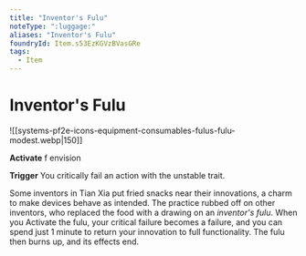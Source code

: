 ```yaml
---
title: "Inventor's Fulu"
noteType: ":luggage:"
aliases: "Inventor's Fulu"
foundryId: Item.s53EzKGVzBVasGRe
tags:
  - Item
---
```


# Inventor's Fulu
![[systems-pf2e-icons-equipment-consumables-fulus-fulu-modest.webp|150]]

**Activate** f envision

**Trigger** You critically fail an action with the unstable trait.

Some inventors in Tian Xia put fried snacks near their innovations, a charm to make devices behave as intended. The practice rubbed off on other inventors, who replaced the food with a drawing on an _inventor's fulu_. When you Activate the fulu, your critical failure becomes a failure, and you can spend just 1 minute to return your innovation to full functionality. The fulu then burns up, and its effects end.

